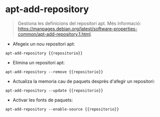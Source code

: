 # apt-add-repository

> Gestiona les definicions del repositori apt.
> Més informació: <https://manpages.debian.org/latest/software-properties-common/apt-add-repository.1.html>.

- Afegeix un nou repositori apt:

`apt-add-repository {{repositorio}}`

- Elimina un repositori apt:

`apt-add-repository --remove {{repositorio}}`

- Actualiza la memoria cau de paquets després d'afegir un repositori:

`apt-add-repository --update {{repositorio}}`

- Activar les fonts de paquets:

`apt-add-repository --enable-source {{repositorio}}`
